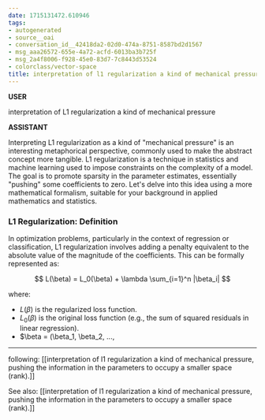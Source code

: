 ```yaml
---
date: 1715131472.610946
tags:
- autogenerated
- source__oai
- conversation_id__42418da2-02d0-474a-8751-8587bd2d1567
- msg_aaa26572-655e-4a72-acfd-6013ba3b725f
- msg_2a4f8006-f928-45e0-83d7-7c8443d53524
- colorclass/vector-space
title: interpretation of l1 regularization a kind of mechanical pressure
---
```


**USER**

interpretation of L1 regularization a kind of mechanical pressure


**ASSISTANT**

Interpreting L1 regularization as a kind of "mechanical pressure" is an interesting metaphorical perspective, commonly used to make the abstract concept more tangible. L1 regularization is a technique in statistics and machine learning used to impose constraints on the complexity of a model. The goal is to promote sparsity in the parameter estimates, essentially "pushing" some coefficients to zero. Let's delve into this idea using a more mathematical formalism, suitable for your background in applied mathematics and statistics.

### L1 Regularization: Definition

In optimization problems, particularly in the context of regression or classification, L1 regularization involves adding a penalty equivalent to the absolute value of the magnitude of the coefficients. This can be formally represented as:

$$ L(\beta) = L_0(\beta) + \lambda \sum_{i=1}^n |\beta_i| $$

where:
- $L(\beta)$ is the regularized loss function.
- $L_0(\beta)$ is the original loss function (e.g., the sum of squared residuals in linear regression).
- $\beta = (\beta_1, \beta_2, ...,


---


following: [[interpretation of l1 regularization a kind of mechanical pressure, pushing the information in the parameters to occupy a smaller space (rank).]]

See also: [[interpretation of l1 regularization a kind of mechanical pressure, pushing the information in the parameters to occupy a smaller space (rank).]]